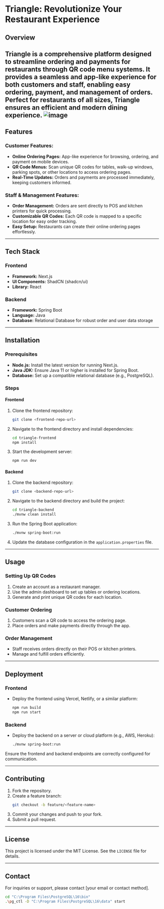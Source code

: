 # Triangle: Revolutionize Your Restaurant Experience

## Overview
Triangle is a comprehensive platform designed to streamline ordering and payments for restaurants through QR code menu systems. It provides a seamless and app-like experience for both customers and staff, enabling easy ordering, payment, and management of orders. Perfect for restaurants of all sizes, Triangle ensures an efficient and modern dining experience.
![image](https://github.com/user-attachments/assets/b5be17b2-c124-49fb-b0c8-43b880546329)
---

## Features

### Customer Features:
- **Online Ordering Pages:** App-like experience for browsing, ordering, and payment on mobile devices.
- **QR Code Menus:** Scan unique QR codes for tables, walk-up windows, parking spots, or other locations to access ordering pages.
- **Real-Time Updates:** Orders and payments are processed immediately, keeping customers informed.

### Staff & Management Features:
- **Order Management:** Orders are sent directly to POS and kitchen printers for quick processing.
- **Customizable QR Codes:** Each QR code is mapped to a specific location for easy order tracking.
- **Easy Setup:** Restaurants can create their online ordering pages effortlessly.

---

## Tech Stack

### Frontend
- **Framework:** Next.js
- **UI Components:** ShadCN (shadcn/ui)
- **Library:** React

### Backend
- **Framework:** Spring Boot
- **Language:** Java
- **Database:** Relational Database for robust order and user data storage

---

## Installation

### Prerequisites
- **Node.js:** Install the latest version for running Next.js.
- **Java JDK:** Ensure Java 11 or higher is installed for Spring Boot.
- **Database:** Set up a compatible relational database (e.g., PostgreSQL).

### Steps
#### Frontend
1. Clone the frontend repository:
   ```bash
   git clone <frontend-repo-url>
   ```
2. Navigate to the frontend directory and install dependencies:
   ```bash
   cd triangle-frontend
   npm install
   ```
3. Start the development server:
   ```bash
   npm run dev
   ```

#### Backend
1. Clone the backend repository:
   ```bash
   git clone <backend-repo-url>
   ```
2. Navigate to the backend directory and build the project:
   ```bash
   cd triangle-backend
   ./mvnw clean install
   ```
3. Run the Spring Boot application:
   ```bash
   ./mvnw spring-boot:run
   ```

4. Update the database configuration in the `application.properties` file.

---

## Usage

### Setting Up QR Codes
1. Create an account as a restaurant manager.
2. Use the admin dashboard to set up tables or ordering locations.
3. Generate and print unique QR codes for each location.

### Customer Ordering
1. Customers scan a QR code to access the ordering page.
2. Place orders and make payments directly through the app.

### Order Management
- Staff receives orders directly on their POS or kitchen printers.
- Manage and fulfill orders efficiently.

---

## Deployment

### Frontend
- Deploy the frontend using Vercel, Netlify, or a similar platform:
  ```bash
  npm run build
  npm run start
  ```

### Backend
- Deploy the backend on a server or cloud platform (e.g., AWS, Heroku):
  ```bash
  ./mvnw spring-boot:run
  ```

Ensure the frontend and backend endpoints are correctly configured for communication.

---

## Contributing
1. Fork the repository.
2. Create a feature branch:
   ```bash
   git checkout -b feature/<feature-name>
   ```
3. Commit your changes and push to your fork.
4. Submit a pull request.

---

## License
This project is licensed under the MIT License. See the `LICENSE` file for details.

---

## Contact
For inquiries or support, please contact [your email or contact method].




```bash 
cd "C:\Program Files\PostgreSQL\16\bin"
.\pg_ctl -D "C:\Program Files\PostgreSQL\16\data" start
```

